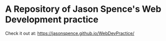 # A Repository of Jason Spence's Web Development practice

Check it out at: https://jasonspence.github.io/WebDevPractice/
